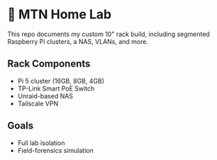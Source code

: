 # 🧰 MTN Home Lab

This repo documents my custom 10" rack build, including segmented Raspberry Pi clusters, a NAS, VLANs, and more.

## Rack Components
- Pi 5 cluster (16GB, 8GB, 4GB)
- TP-Link Smart PoE Switch
- Unraid-based NAS
- Tailscale VPN

## Goals
- Full lab isolation
- Field-forensics simulation
